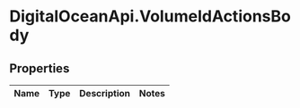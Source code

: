 # DigitalOceanApi.VolumeIdActionsBody

## Properties
Name | Type | Description | Notes
------------ | ------------- | ------------- | -------------
